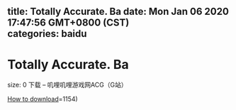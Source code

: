 
title: Totally Accurate. Ba
date: Mon Jan 06 2020 17:47:56 GMT+0800 (CST)    
categories: baidu
---

# Totally Accurate. Ba
size: 0
 下载 – 叽哩叽哩游戏网ACG（G站）
 

[How to download](https://bpcam.bemobtrk.com/go/2ceec3aa-1ca2-46d6-b9ff-aaa5c184517c?jno=1201)=1154)